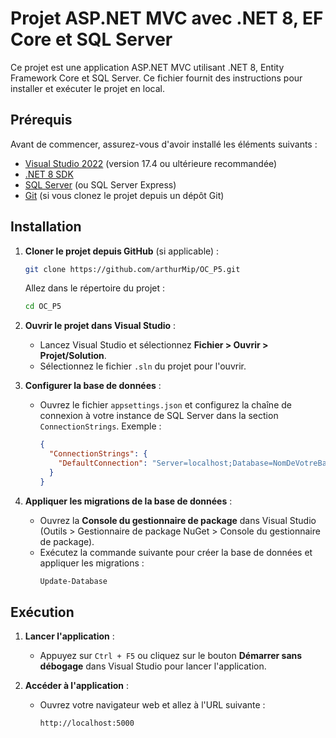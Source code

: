 # Projet ASP.NET MVC avec .NET 8, EF Core et SQL Server

Ce projet est une application ASP.NET MVC utilisant .NET 8, Entity Framework Core et SQL Server. Ce fichier fournit des instructions pour installer et exécuter le projet en local.

## Prérequis

Avant de commencer, assurez-vous d'avoir installé les éléments suivants :

- [Visual Studio 2022](https://visualstudio.microsoft.com/fr/downloads/) (version 17.4 ou ultérieure recommandée)
- [.NET 8 SDK](https://dotnet.microsoft.com/download/dotnet/8.0)
- [SQL Server](https://www.microsoft.com/fr-fr/sql-server) (ou SQL Server Express)
- [Git](https://git-scm.com/) (si vous clonez le projet depuis un dépôt Git)

## Installation

1. **Cloner le projet depuis GitHub** (si applicable) :

   ```bash
   git clone https://github.com/arthurMip/OC_P5.git
   ```

   Allez dans le répertoire du projet :

   ```bash
   cd OC_P5
   ```

2. **Ouvrir le projet dans Visual Studio** :

   - Lancez Visual Studio et sélectionnez **Fichier > Ouvrir > Projet/Solution**.
   - Sélectionnez le fichier `.sln` du projet pour l'ouvrir.

3. **Configurer la base de données** :

   - Ouvrez le fichier `appsettings.json` et configurez la chaîne de connexion à votre instance de SQL Server dans la section `ConnectionStrings`. Exemple :
     ```json
     {
       "ConnectionStrings": {
         "DefaultConnection": "Server=localhost;Database=NomDeVotreBase;Trusted_Connection=True;"
       }
     }
     ```

4. **Appliquer les migrations de la base de données** :
   - Ouvrez la **Console du gestionnaire de package** dans Visual Studio (Outils > Gestionnaire de package NuGet > Console du gestionnaire de package).
   - Exécutez la commande suivante pour créer la base de données et appliquer les migrations :
     ```bash
     Update-Database
     ```

## Exécution

1. **Lancer l'application** :

   - Appuyez sur `Ctrl + F5` ou cliquez sur le bouton **Démarrer sans débogage** dans Visual Studio pour lancer l'application.

2. **Accéder à l'application** :
   - Ouvrez votre navigateur web et allez à l'URL suivante :
     ```
     http://localhost:5000
     ```
